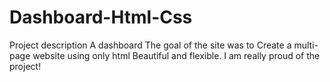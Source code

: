 # Dashboard-Html-Css
Project description A dashboard The goal of the site was to Create a multi-page website using only html Beautiful and flexible. I am really proud of the project!
